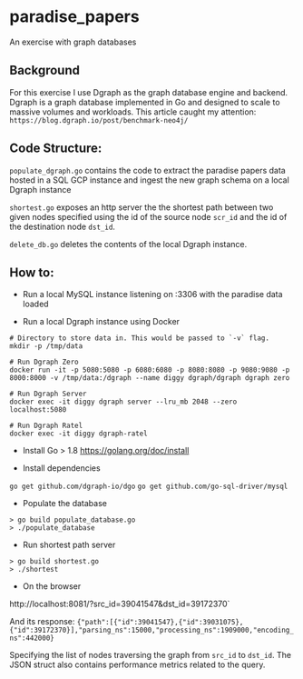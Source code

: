 # paradise_papers
An exercise with graph databases

## Background
For this exercise I use Dgraph as the graph database engine and backend. Dgraph is a graph database implemented in Go and designed to scale to massive volumes and workloads. This article caught my attention:
`https://blog.dgraph.io/post/benchmark-neo4j/`


## Code Structure:
`populate_dgraph.go` contains the code to extract the paradise papers data hosted in a SQL GCP instance and ingest the new graph schema on a local Dgraph instance

`shortest.go` exposes an http server the the shortest path between two given nodes specified using the id of the source node `scr_id` and the id of the destination node `dst_id`.

`delete_db.go` deletes the contents of the local Dgraph instance.


## How to:
* Run a local MySQL instance listening on :3306 with the paradise data loaded

* Run a local Dgraph instance using Docker
```
# Directory to store data in. This would be passed to `-v` flag.
mkdir -p /tmp/data

# Run Dgraph Zero
docker run -it -p 5080:5080 -p 6080:6080 -p 8080:8080 -p 9080:9080 -p 8000:8000 -v /tmp/data:/dgraph --name diggy dgraph/dgraph dgraph zero

# Run Dgraph Server
docker exec -it diggy dgraph server --lru_mb 2048 --zero localhost:5080

# Run Dgraph Ratel
docker exec -it diggy dgraph-ratel
```

* Install Go > 1.8 
https://golang.org/doc/install

* Install dependencies

`go get github.com/dgraph-io/dgo`
`go get github.com/go-sql-driver/mysql`

* Populate the database
```
> go build populate_database.go
> ./populate_database
```

* Run shortest path server
```
> go build shortest.go
> ./shortest
```

* On the browser

http://localhost:8081/?src_id=39041547&dst_id=39172370`

And its response:
`{"path":[{"id":39041547},{"id":39031075},{"id":39172370}],"parsing_ns":15000,"processing_ns":1909000,"encoding_ns":442000}`

Specifying the list of nodes traversing the graph from `src_id` to `dst_id`. The JSON struct also contains performance metrics related to the query.



